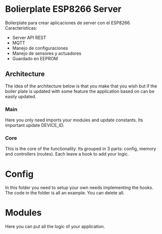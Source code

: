 # Bolierplate ESP8266 Server
Bolierplate para crear aplicaciones de server con el ESP8266. Caracteristicas:
- Server API REST
- MQTT
- Manejo de configuraciones
- Manejo de sensores y actuadores
- Guardado en EEPROM

## Architecture
The idea of the architecture below is that you make that you wish but if the boiler plate is updated with some feature the application based on can be easily updated.

### Main
Here you only need imports your modules and update constants.
Its important update DEVICE_ID.

### Core
This is the core of the functionality. Its grouped in 3 parts: config, memory and controllers (routes).
Each leave a hook to add your logic.

# Config
In this folder you need to setup your own needs implementing the hooks. The code in the folder is all an example.
You can delete all.

# Modules
Here you can put all the logic of your application.

